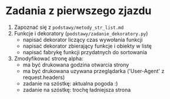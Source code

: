 Zadania z pierwszego zjazdu
===========================

1. Zapoznać się z `podstawy/metody_str_list.md`
2. Funkcje i dekoratory (`podstawy/zadanie_dekoratory.py`)
   - napisać dekorator liczący czas wywołania funkcji
   - napisać dekorator zbierający funkcje i obiekty w listę
   - napisać fabrykę funkcji przydatnych do sortowania
3. Zmodyfikować stronę alpha:
   - ma być drukowana godzina otwarcia strony
   - ma być drukowana uzywana przeglądarka ('User-Agent' z request.headers)
   - zadanie na szóstkę: aktualna pogoda :)
   - zadanie na szóstkę: trochę ładniejsza strona
